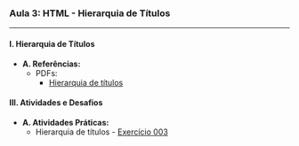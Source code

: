 ### **Aula 3: HTML - Hierarquia de Títulos**

---

#### **I. Hierarquia de Títulos**

- **A. Referências:**
  - PDFs:
    - [Hierarquia de títulos](../referencias/curso-html-css-gustavo-guanabara/aulas-pdf/07%20-%20Hierarquia%20de%20títulos.pdf)

#### **III. Atividades e Desafios**

- **A. Atividades Práticas:**
    - Hierarquia de títulos - [Exercício 003](../exercicios/exercicio-003)